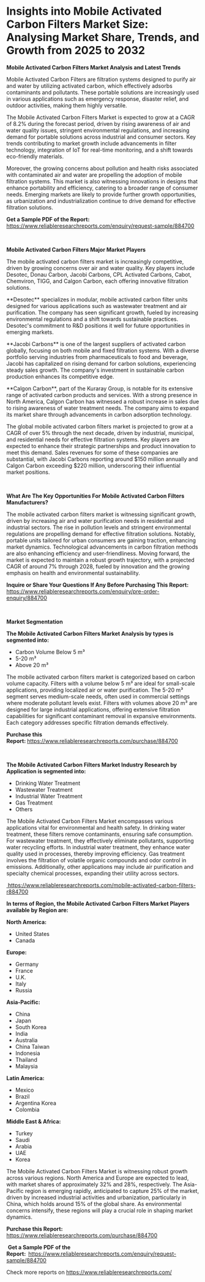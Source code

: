 <p><h1>Insights into Mobile Activated Carbon Filters Market Size: Analysing Market Share, Trends, and Growth from 2025 to 2032</h1></p><p><strong>Mobile Activated Carbon Filters Market Analysis and Latest Trends</strong></p>
<p><p>Mobile Activated Carbon Filters are filtration systems designed to purify air and water by utilizing activated carbon, which effectively adsorbs contaminants and pollutants. These portable solutions are increasingly used in various applications such as emergency response, disaster relief, and outdoor activities, making them highly versatile. </p><p>The Mobile Activated Carbon Filters Market is expected to grow at a CAGR of 8.2% during the forecast period, driven by rising awareness of air and water quality issues, stringent environmental regulations, and increasing demand for portable solutions across industrial and consumer sectors. Key trends contributing to market growth include advancements in filter technology, integration of IoT for real-time monitoring, and a shift towards eco-friendly materials. </p><p>Moreover, the growing concerns about pollution and health risks associated with contaminated air and water are propelling the adoption of mobile filtration systems. This market is also witnessing innovations in designs that enhance portability and efficiency, catering to a broader range of consumer needs. Emerging markets are likely to provide further growth opportunities, as urbanization and industrialization continue to drive demand for effective filtration solutions.</p></p>
<p><strong>Get a Sample PDF of the Report:&nbsp;</strong> <a href="https://www.reliableresearchreports.com/enquiry/request-sample/884700?utm_campaign=3090&utm_medium=2&utm_source=Github&utm_content=ia&utm_term=08042025&utm_id=mobile-activated-carbon-filters">https://www.reliableresearchreports.com/enquiry/request-sample/884700</a></p>
<p>&nbsp;</p>
<p><strong>Mobile Activated Carbon Filters Major Market Players</strong></p>
<p><p>The mobile activated carbon filters market is increasingly competitive, driven by growing concerns over air and water quality. Key players include Desotec, Donau Carbon, Jacobi Carbons, CPL Activated Carbons, Cabot, Chemviron, TIGG, and Calgon Carbon, each offering innovative filtration solutions.</p><p>**Desotec** specializes in modular, mobile activated carbon filter units designed for various applications such as wastewater treatment and air purification. The company has seen significant growth, fueled by increasing environmental regulations and a shift towards sustainable practices. Desotec's commitment to R&D positions it well for future opportunities in emerging markets.</p><p>**Jacobi Carbons** is one of the largest suppliers of activated carbon globally, focusing on both mobile and fixed filtration systems. With a diverse portfolio serving industries from pharmaceuticals to food and beverage, Jacobi has capitalized on rising demand for carbon solutions, experiencing steady sales growth. The company's investment in sustainable carbon production enhances its competitive edge.</p><p>**Calgon Carbon**, part of the Kuraray Group, is notable for its extensive range of activated carbon products and services. With a strong presence in North America, Calgon Carbon has witnessed a robust increase in sales due to rising awareness of water treatment needs. The company aims to expand its market share through advancements in carbon adsorption technology.</p><p>The global mobile activated carbon filters market is projected to grow at a CAGR of over 5% through the next decade, driven by industrial, municipal, and residential needs for effective filtration systems. Key players are expected to enhance their strategic partnerships and product innovation to meet this demand. Sales revenues for some of these companies are substantial, with Jacobi Carbons reporting around $150 million annually and Calgon Carbon exceeding $220 million, underscoring their influential market positions.</p></p>
<p>&nbsp;</p>
<p><strong>What Are The Key Opportunities For Mobile Activated Carbon Filters Manufacturers?</strong></p>
<p><p>The mobile activated carbon filters market is witnessing significant growth, driven by increasing air and water purification needs in residential and industrial sectors. The rise in pollution levels and stringent environmental regulations are propelling demand for effective filtration solutions. Notably, portable units tailored for urban consumers are gaining traction, enhancing market dynamics. Technological advancements in carbon filtration methods are also enhancing efficiency and user-friendliness. Moving forward, the market is expected to maintain a robust growth trajectory, with a projected CAGR of around 7% through 2028, fueled by innovation and the growing emphasis on health and environmental sustainability.</p></p>
<p><strong>Inquire or Share Your Questions If Any Before Purchasing This Report:</strong> <a href="https://www.reliableresearchreports.com/enquiry/pre-order-enquiry/884700?utm_campaign=3090&utm_medium=2&utm_source=Github&utm_content=ia&utm_term=08042025&utm_id=mobile-activated-carbon-filters">https://www.reliableresearchreports.com/enquiry/pre-order-enquiry/884700</a></p>
<p>&nbsp;</p>
<p><strong>Market Segmentation</strong></p>
<p><strong>The Mobile Activated Carbon Filters Market Analysis by types is segmented into:</strong></p>
<p><ul><li>Carbon Volume Below 5 m³</li><li>5-20 m³</li><li>Above 20 m³</li></ul></p>
<p><p>The mobile activated carbon filters market is categorized based on carbon volume capacity. Filters with a volume below 5 m³ are ideal for small-scale applications, providing localized air or water purification. The 5-20 m³ segment serves medium-scale needs, often used in commercial settings where moderate pollutant levels exist. Filters with volumes above 20 m³ are designed for large industrial applications, offering extensive filtration capabilities for significant contaminant removal in expansive environments. Each category addresses specific filtration demands effectively.</p></p>
<p><strong>Purchase this Report:&nbsp;</strong><a href="https://www.reliableresearchreports.com/purchase/884700?utm_campaign=3090&utm_medium=2&utm_source=Github&utm_content=ia&utm_term=08042025&utm_id=mobile-activated-carbon-filters">https://www.reliableresearchreports.com/purchase/884700</a></p>
<p>&nbsp;</p>
<p><strong>The Mobile Activated Carbon Filters Market Industry Research by Application is segmented into:</strong></p>
<p><ul><li>Drinking Water Treatment</li><li>Wastewater Treatment</li><li>Industrial Water Treatment</li><li>Gas Treatment</li><li>Others</li></ul></p>
<p><p>The Mobile Activated Carbon Filters Market encompasses various applications vital for environmental and health safety. In drinking water treatment, these filters remove contaminants, ensuring safe consumption. For wastewater treatment, they effectively eliminate pollutants, supporting water recycling efforts. In industrial water treatment, they enhance water quality used in processes, thereby improving efficiency. Gas treatment involves the filtration of volatile organic compounds and odor control in emissions. Additionally, other applications may include air purification and specialty chemical processes, expanding their utility across sectors.</p></p>
<p><a href="https://www.reliableresearchreports.com/mobile-activated-carbon-filters-r884700?utm_campaign=3090&utm_medium=2&utm_source=Github&utm_content=ia&utm_term=08042025&utm_id=mobile-activated-carbon-filters">&nbsp;https://www.reliableresearchreports.com/mobile-activated-carbon-filters-r884700</a></p>
<p><strong>In terms of Region, the Mobile Activated Carbon Filters Market Players available by Region are:</strong></p>
<p>
    <p> <strong> North America: </strong>
        <ul>
            <li>United States</li>
            <li>Canada</li>
        </ul>
        </p> 
    <p> <strong> Europe: </strong>
        <ul>
            <li>Germany</li>
            <li>France</li>
            <li>U.K.</li>
            <li>Italy</li>
            <li>Russia</li>
        </ul>
        </p> 
    <p> <strong> Asia-Pacific: </strong>
        <ul>
            <li>China</li>
            <li>Japan</li>
            <li>South Korea</li>
            <li>India</li>
            <li>Australia</li>
            <li>China Taiwan</li>
            <li>Indonesia</li>
            <li>Thailand</li>
            <li>Malaysia</li>
        </ul>
        </p> 
    <p> <strong> Latin America: </strong>
        <ul>
            <li>Mexico</li>
            <li>Brazil</li>
            <li>Argentina Korea</li>
            <li>Colombia</li>
        </ul>
        </p> 
    <p> <strong> Middle East & Africa: </strong>
        <ul>
            <li>Turkey</li>
            <li>Saudi</li>
            <li>Arabia</li>
            <li>UAE</li>
            <li>Korea</li>
        </ul>
    </p>
    </p>
<p><p>The Mobile Activated Carbon Filters Market is witnessing robust growth across various regions. North America and Europe are expected to lead, with market shares of approximately 32% and 28%, respectively. The Asia-Pacific region is emerging rapidly, anticipated to capture 25% of the market, driven by increased industrial activities and urbanization, particularly in China, which holds around 15% of the global share. As environmental concerns intensify, these regions will play a crucial role in shaping market dynamics.</p></p>
<p><strong>Purchase this Report: </strong><a href="https://www.reliableresearchreports.com/purchase/884700?utm_campaign=3090&utm_medium=2&utm_source=Github&utm_content=ia&utm_term=08042025&utm_id=mobile-activated-carbon-filters">https://www.reliableresearchreports.com/purchase/884700</a></p>
<p>&nbsp;<strong>Get a Sample PDF of the Report:&nbsp;&nbsp;</strong><a href="https://www.reliableresearchreports.com/enquiry/request-sample/884700?utm_campaign=3090&utm_medium=2&utm_source=Github&utm_content=ia&utm_term=08042025&utm_id=mobile-activated-carbon-filters">https://www.reliableresearchreports.com/enquiry/request-sample/884700</a></p>
<p><strong></strong></p>
<p>Check more reports on <a href="https://www.reliableresearchreports.com/?utm_campaign=3090&utm_medium=2&utm_source=Github&utm_content=ia&utm_term=08042025&utm_id=mobile-activated-carbon-filters">https://www.reliableresearchreports.com/</a></p>